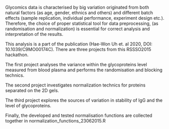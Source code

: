 Glycomics data is characterised by big variation originated from both natural factors (as age, gender, ethnics and others) and different batch effects (sample replication, individual performance, experiment design etc.). Therefore, the choice of proper statistical tool for data preprocessing, (as randomisation and normalization) is essential for correct analysis and interpretation of the results.

This analysis is a part of the publication (Hae-Won Uh et. al 2020, DOI: 10.1039/C9MO00174C). There are three projects from this RSSSO2015 hackathon. 

The first project analyses the variance within the glycoproteins level measured from blood plasma and performs the randomisation and blocking technics.

The second project investigates normalization technics for proteins separated on the 2D gels.

The third project explores the sources of variation in stability of IgG and the level of glycoproteins.

Finally, the developed and tested normalisation functions are collected together in normalization_functions_23062015.R
